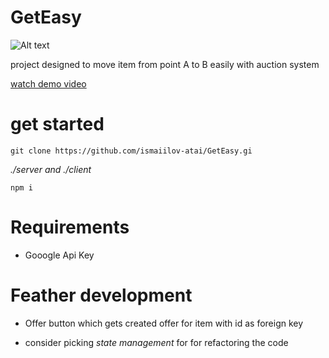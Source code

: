 # GetEasy
![Alt text](client/get-ezzy/public/images/brand-logo.svg)

project designed to move item from point A to B easily with auction system

[watch demo video](https://www.youtube.com/watch?v=mQbxmG_1Ezw)

# get started

```
git clone https://github.com/ismaiilov-atai/GetEasy.gi
```

_./server and ./client_

```
npm i
```

# Requirements

- Gooogle Api Key
   

# Feather development

- Offer button which gets created offer for item with id as foreign key
  
- consider picking _state management_ for for refactoring the code
